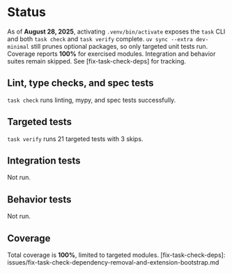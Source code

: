 # Status

As of **August 28, 2025**, activating `.venv/bin/activate` exposes the `task` CLI and
both `task check` and `task verify` complete. `uv sync --extra dev-minimal` still
prunes optional packages, so only targeted unit tests run. Coverage reports
**100%** for exercised modules. Integration and behavior suites remain skipped.
See [fix-task-check-deps] for tracking.

## Lint, type checks, and spec tests
`task check` runs linting, mypy, and spec tests successfully.

## Targeted tests
`task verify` runs 21 targeted tests with 3 skips.

## Integration tests
Not run.

## Behavior tests
Not run.

## Coverage
Total coverage is **100%**, limited to targeted modules.
[fix-task-check-deps]: issues/fix-task-check-dependency-removal-and-extension-bootstrap.md
